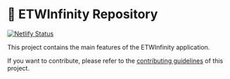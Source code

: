 # 🥞 ETWInfinity Repository

[![Netlify Status](https://api.netlify.com/api/v1/badges/7bebf1a3-be7b-4165-afd1-446256acd5e3/deploy-status)](https://app.netlify.com/sites/pancake-prod/deploys)

This project contains the main features of the ETWInfinity application.

If you want to contribute, please refer to the [contributing guidelines](./CONTRIBUTING.md) of this project.
